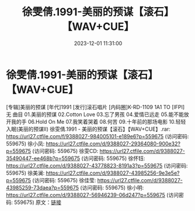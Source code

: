 ﻿---
title: 徐雯倩.1991-美丽的预谋【滚石】【WAV+CUE】
date: 2023-12-01 11:31:00
categories: WAV车载音乐、镜像
tags: 华语中文
---
# 徐雯倩.1991-美丽的预谋【滚石】【WAV+CUE】

[专辑]美丽的预谋
[年代]1991
[发行]滚石唱片
[内码圈]K-RD-1109 1A1 TO
[IFPI] 无
曲目
01.美丽的预谋
02.Cotton Love
03.忘了男孩
04.爱情已远走
05.能不能放开我的手
06.Hold On Me
07.我笑着哭着
08.何苦
09.十年前的那场电影
10.轻轻入眠(美丽的预谋II)
徐雯倩.1991 - 美丽的预谋【滚石】【WAV+CUE】.rar: https://url27.ctfile.com/f/9388027-984005101-e189e6?p=559675
(访问密码: 559675)
徐小凤: https://url27.ctfile.com/d/9388027-29364080-900e32?p=559675
(访问密码: 559675)
徐雯CD: https://url27.ctfile.com/d/9388027-35490447-ee468b?p=559675
(访问密码: 559675)
徐怀钰: https://url27.ctfile.com/d/9388027-43778823-8191a3?p=559675
(访问密码: 559675)
徐美澜: https://url27.ctfile.com/d/9388027-43985256-9e3e5e?p=559675
(访问密码: 559675)
徐佳莹: https://url27.ctfile.com/d/9388027-43985259-73daea?p=559675
(访问密码: 559675)
徐小明: https://url27.ctfile.com/d/9388027-56946239-06d247?p=559675
(访问密码: 559675)
原文：[链接](https://blog.sina.com.cn/s/blog_1647c7e76010313vq.html)